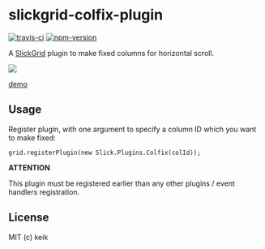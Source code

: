 # slickgrid-colfix-plugin

[![travis-ci](https://img.shields.io/travis/keik/slickgrid-colfix-plugin.svg?style=flat-square)](https://travis-ci.org/keik/slickgrid-colfix-plugin)
[![npm-version](https://img.shields.io/npm/v/slickgrid-colfix-plugin.svg?style=flat-square)](https://npmjs.org/package/slickgrid-colfix-plugin)

A [SlickGrid](https://github.com/mleibman/SlickGrid) plugin to make fixed columns for horizontal scroll.

![](https://github.com/keik/slickgrid-colfix-plugin/raw/master/screenshots/screenshot.png)

[demo](http://keik.github.io/slickgrid-colfix-plugin/examples/)

## Usage

Register plugin, with one argument to specify a column ID which you want to make fixed:

```
grid.registerPlugin(new Slick.Plugins.Colfix(colId));
```

**ATTENTION**

This plugin must be registered earlier than any other plugins / event handlers registration.


## License

MIT (c) keik
